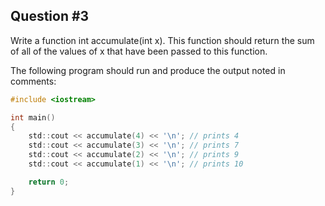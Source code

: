 ## Question #3

Write a function int accumulate(int x). This function should return the sum of all of the values of x that have been passed to this function.

The following program should run and produce the output noted in comments:

```c
#include <iostream>

int main()
{
    std::cout << accumulate(4) << '\n'; // prints 4
    std::cout << accumulate(3) << '\n'; // prints 7
    std::cout << accumulate(2) << '\n'; // prints 9
    std::cout << accumulate(1) << '\n'; // prints 10

    return 0;
}
```